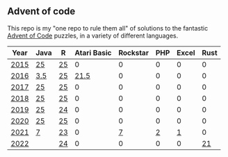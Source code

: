 ## Advent of code

This repo is my "one repo to rule them all" of solutions to the
fantastic [Advent of Code](https://adventofcode.com) puzzles, 
in a variety of different languages.

| Year          | Java             | R            | Atari Basic             | Rockstar                  | PHP             | Excel             | Rust            |
|---------------|------------------|--------------|-------------------------|---------------------------|-----------------|-------------------|-----------------|
| [2015](2015/) | [25](2015/Java)  | [25](2015/R) | 0                       |    0                      | 0               | 0                 | 0               |
| [2016](2016/) | [3.5](2016/Java) | [25](2016/R) | [21.5](2016/AtariBasic) |    0                      | 0               | 0                 | 0               |
| [2017](2017/) | [25](2017/Java)  | [25](2017/R) | 0                       |    0                      | 0               | 0                 | 0               |
| [2018](2018/) | [25](2018/Java)  | [25](2018/R) | 0                       |    0                      | 0               | 0                 | 0               |
| [2019](2019/) | [25](2019/Java)  | [24](2019/R) | 0                       |    0                      | 0               | 0                 | 0               |
| [2020](2020/) | [25](2020/Java)  | [25](2020/R) | 0                       |    0                      | 0               | 0                 | 0               |
| [2021](2021/) | [7](2021/Java)   | [23](2021/R) | 0                       |    [7](2021/Rockstar)     | [2](2021/PHP)   | [1](2021/Excel)   | 0               |
| [2022](2022/) |                  | [24](2022/R) | 0                       |    0                      | 0               | 0                 | [21](2022/Rust) |
